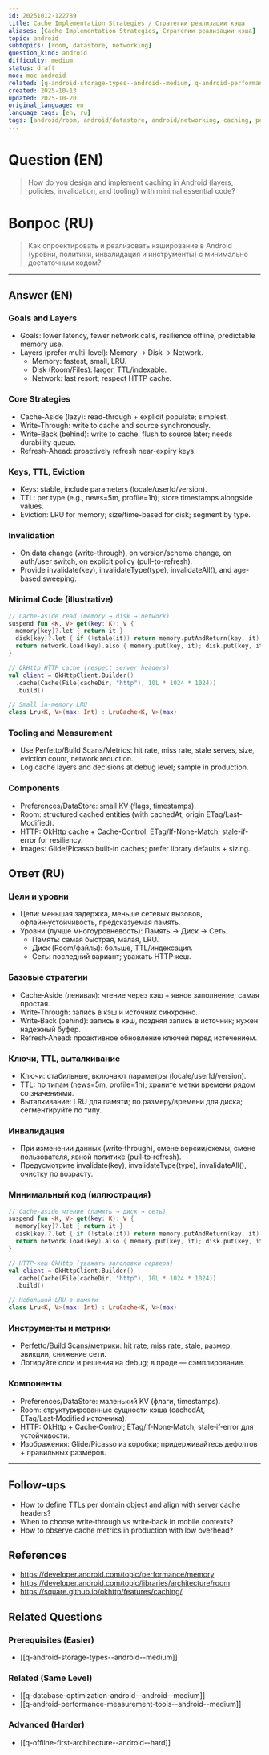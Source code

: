 ```yaml
---
id: 20251012-122789
title: Cache Implementation Strategies / Стратегии реализации кэша
aliases: [Cache Implementation Strategies, Стратегии реализации кэша]
topic: android
subtopics: [room, datastore, networking]
question_kind: android
difficulty: medium
status: draft
moc: moc-android
related: [q-android-storage-types--android--medium, q-android-performance-measurement-tools--android--medium, q-database-optimization-android--android--medium]
created: 2025-10-13
updated: 2025-10-20
original_language: en
language_tags: [en, ru]
tags: [android/room, android/datastore, android/networking, caching, performance, difficulty/medium]
---
```

# Question (EN)
> How do you design and implement caching in Android (layers, policies, invalidation, and tooling) with minimal essential code?

# Вопрос (RU)
> Как спроектировать и реализовать кэширование в Android (уровни, политики, инвалидация и инструменты) с минимально достаточным кодом?

---

## Answer (EN)

### Goals and Layers
- Goals: lower latency, fewer network calls, resilience offline, predictable memory use.
- Layers (prefer multi-level): Memory → Disk → Network.
  - Memory: fastest, small, LRU.
  - Disk (Room/Files): larger, TTL/indexable.
  - Network: last resort; respect HTTP cache.

### Core Strategies
- Cache-Aside (lazy): read-through + explicit populate; simplest.
- Write-Through: write to cache and source synchronously.
- Write-Back (behind): write to cache, flush to source later; needs durability queue.
- Refresh-Ahead: proactively refresh near-expiry keys.

### Keys, TTL, Eviction
- Keys: stable, include parameters (locale/userId/version).
- TTL: per type (e.g., news=5m, profile=1h); store timestamps alongside values.
- Eviction: LRU for memory; size/time-based for disk; segment by type.

### Invalidation
- On data change (write-through), on version/schema change, on auth/user switch, on explicit policy (pull-to-refresh).
- Provide invalidate(key), invalidateType(type), invalidateAll(), and age-based sweeping.

### Minimal Code (illustrative)
```kotlin
// Cache-aside read (memory → disk → network)
suspend fun <K, V> get(key: K): V {
  memory[key]?.let { return it }
  disk[key]?.let { if (!stale(it)) return memory.putAndReturn(key, it) }
  return network.load(key).also { memory.put(key, it); disk.put(key, it.withTimestamp()) }
}
```

```kotlin
// OkHttp HTTP cache (respect server headers)
val client = OkHttpClient.Builder()
  .cache(Cache(File(cacheDir, "http"), 10L * 1024 * 1024))
  .build()
```

```kotlin
// Small in-memory LRU
class Lru<K, V>(max: Int) : LruCache<K, V>(max)
```

### Tooling and Measurement
- Use Perfetto/Build Scans/Metrics: hit rate, miss rate, stale serves, size, eviction count, network reduction.
- Log cache layers and decisions at debug level; sample in production.

### Components
- Preferences/DataStore: small KV (flags, timestamps).
- Room: structured cached entities (with cachedAt, origin ETag/Last-Modified).
- HTTP: OkHttp cache + Cache-Control; ETag/If-None-Match; stale-if-error for resiliency.
- Images: Glide/Picasso built-in caches; prefer library defaults + sizing.

## Ответ (RU)

### Цели и уровни
- Цели: меньшая задержка, меньше сетевых вызовов, офлайн‑устойчивость, предсказуемая память.
- Уровни (лучше многоуровневость): Память → Диск → Сеть.
  - Память: самая быстрая, малая, LRU.
  - Диск (Room/файлы): больше, TTL/индексация.
  - Сеть: последний вариант; уважать HTTP‑кеш.

### Базовые стратегии
- Cache‑Aside (ленивая): чтение через кэш + явное заполнение; самая простая.
- Write‑Through: запись в кэш и источник синхронно.
- Write‑Back (behind): запись в кэш, поздняя запись в источник; нужен надежный буфер.
- Refresh‑Ahead: проактивное обновление ключей перед истечением.

### Ключи, TTL, выталкивание
- Ключи: стабильные, включают параметры (locale/userId/version).
- TTL: по типам (news=5m, profile=1h); храните метки времени рядом со значениями.
- Выталкивание: LRU для памяти; по размеру/времени для диска; сегментируйте по типу.

### Инвалидация
- При изменении данных (write‑through), смене версии/схемы, смене пользователя, явной политике (pull‑to‑refresh).
- Предусмотрите invalidate(key), invalidateType(type), invalidateAll(), очистку по возрасту.

### Минимальный код (иллюстрация)
```kotlin
// Cache‑aside чтение (память → диск → сеть)
suspend fun <K, V> get(key: K): V {
  memory[key]?.let { return it }
  disk[key]?.let { if (!stale(it)) return memory.putAndReturn(key, it) }
  return network.load(key).also { memory.put(key, it); disk.put(key, it.withTimestamp()) }
}
```

```kotlin
// HTTP‑кеш OkHttp (уважать заголовки сервера)
val client = OkHttpClient.Builder()
  .cache(Cache(File(cacheDir, "http"), 10L * 1024 * 1024))
  .build()
```

```kotlin
// Небольшой LRU в памяти
class Lru<K, V>(max: Int) : LruCache<K, V>(max)
```

### Инструменты и метрики
- Perfetto/Build Scans/метрики: hit rate, miss rate, stale, размер, эвикции, снижение сети.
- Логируйте слои и решения на debug; в проде — сэмплирование.

### Компоненты
- Preferences/DataStore: маленький KV (флаги, timestamps).
- Room: структурированные сущности кэша (cachedAt, ETag/Last‑Modified источника).
- HTTP: OkHttp + Cache‑Control; ETag/If‑None‑Match; stale‑if‑error для устойчивости.
- Изображения: Glide/Picasso из коробки; придерживайтесь дефолтов + правильных размеров.

---

## Follow-ups
- How to define TTLs per domain object and align with server cache headers?
- When to choose write‑through vs write‑back in mobile contexts?
- How to observe cache metrics in production with low overhead?

## References
- https://developer.android.com/topic/performance/memory
- https://developer.android.com/topic/libraries/architecture/room
- https://square.github.io/okhttp/features/caching/

## Related Questions

### Prerequisites (Easier)
- [[q-android-storage-types--android--medium]]

### Related (Same Level)
- [[q-database-optimization-android--android--medium]]
- [[q-android-performance-measurement-tools--android--medium]]

### Advanced (Harder)
- [[q-offline-first-architecture--android--hard]]
